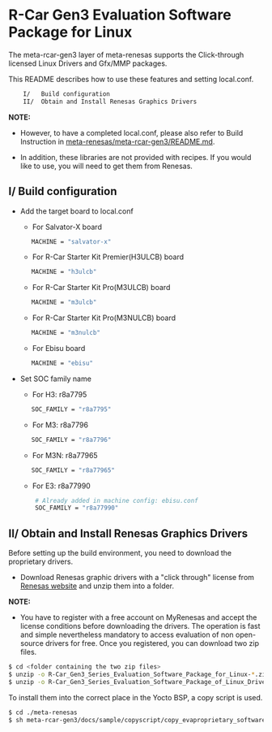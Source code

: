 # R-Car Gen3 Evaluation Software Package for Linux


The meta-rcar-gen3 layer of meta-renesas supports the Click-through licensed
Linux Drivers and Gfx/MMP packages.

This README describes how to use these features and setting local.conf.

```bash
    I/   Build configuration
    II/  Obtain and Install Renesas Graphics Drivers
```

**NOTE:**

* However, to have a completed local.conf, please also refer to Build
Instruction in [meta-renesas/meta-rcar-gen3/README.md](README.md).

* In addition, these libraries are not provided with recipes. If you would like
to use, you will need to get them from Renesas.

## I/ Build configuration


* Add the target board to local.conf

    * For Salvator-X board

    ```bash
       MACHINE = "salvator-x"
    ```

    * For R-Car Starter Kit Premier(H3ULCB) board

    ```bash
       MACHINE = "h3ulcb"
    ```

    * For R-Car Starter Kit Pro(M3ULCB) board

    ```bash
       MACHINE = "m3ulcb"
    ```

    * For R-Car Starter Kit Pro(M3NULCB) board

    ```bash
       MACHINE = "m3nulcb"
    ```

    * For Ebisu board

    ```bash
       MACHINE = "ebisu"
    ```

* Set SOC family name

    * For H3: r8a7795

    ```bash
       SOC_FAMILY = "r8a7795"
    ```

    * For M3: r8a7796

    ```bash
       SOC_FAMILY = "r8a7796"
    ```

    * For M3N: r8a77965

    ```bash
       SOC_FAMILY = "r8a77965"
    ```

    * For E3: r8a77990

    ```bash
        # Already added in machine config: ebisu.conf
        SOC_FAMILY = "r8a77990"
    ```

## II/ Obtain and Install Renesas Graphics Drivers


Before setting up the build environment, you need to download the proprietary
drivers.

* Download Renesas graphic drivers with a "click through" license from
[Renesas website][rcar Linux Drivers] and unzip them into a folder.

**NOTE:**

* You have to register with a free account on MyRenesas and accept the license
conditions before downloading the drivers.
The operation is fast and simple nevertheless mandatory to access evaluation of
non open-source drivers for free.
Once you registered, you can download two zip files.

```bash
$ cd <folder containing the two zip files>
$ unzip -o R-Car_Gen3_Series_Evaluation_Software_Package_for_Linux-*.zip
$ unzip -o R-Car_Gen3_Series_Evaluation_Software_Package_of_Linux_Drivers-*.zip
```

To install them into the correct place in the Yocto BSP, a copy script is used.

```bash
$ cd ./meta-renesas
$ sh meta-rcar-gen3/docs/sample/copyscript/copy_evaproprietary_softwares.sh <path to the folder containing the packages>
```

[rcar Linux Drivers]: https://www.renesas.com/us/en/solutions/automotive/rcar-download/rcar-demoboard-2.html
